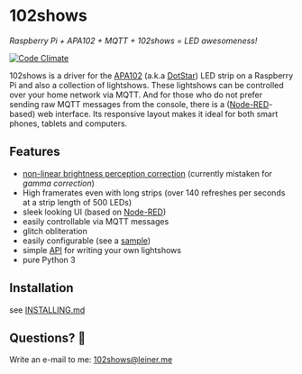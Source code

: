 # 102shows
_Raspberry Pi + APA102 + MQTT + 102shows = LED awesomeness!_

[![Code Climate](https://codeclimate.com/github/Yottabits/102shows/badges/gpa.svg)](https://codeclimate.com/github/Yottabits/102shows)

102shows is a driver for the [APA102](https://www.aliexpress.com/item//32322326979.html) (a.k.a [DotStar](https://www.adafruit.com/products/2240)) LED strip on a Raspberry Pi and also a collection of lightshows.
These lightshows can be controlled over your home network via MQTT.
And for those who do not prefer sending raw MQTT messages from the console, there is a ([Node-RED](https://nodered.org)-based) web interface.
Its responsive layout makes it ideal for both smart phones, tablets and computers.

## Features
- [non-linear brightness perception correction](https://ledshield.wordpress.com/2012/11/13/led-brightness-to-your-eye-gamma-correction-no/) (currently mistaken for _gamma correction_)
- High framerates even with long strips (over 140 refreshes per seconds at a strip length of 500 LEDs)
- sleek looking UI (based on [Node-RED](https://nodered.org))
- easily controllable via MQTT messages
- glitch obliteration
- easily configurable (see a [sample](https://gist.github.com/sleiner/dd967b20d555e78f1d3d67b7aa49324a))
- simple [API](https://github.com/Yottabits/102shows/wiki/Lightshow-modules) for writing your own lightshows
- pure Python 3

## Installation
see [INSTALLING.md](INSTALLING.md)

## Questions? 🤔
Write an e-mail to me: 102shows@leiner.me
